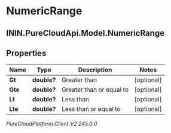 # NumericRange

## ININ.PureCloudApi.Model.NumericRange

## Properties

|Name | Type | Description | Notes|
|------------ | ------------- | ------------- | -------------|
| **Gt** | **double?** | Greater than | [optional] |
| **Gte** | **double?** | Greater than or equal to | [optional] |
| **Lt** | **double?** | Less than | [optional] |
| **Lte** | **double?** | Less than or equal to | [optional] |



_PureCloudPlatform.Client.V2 245.0.0_
